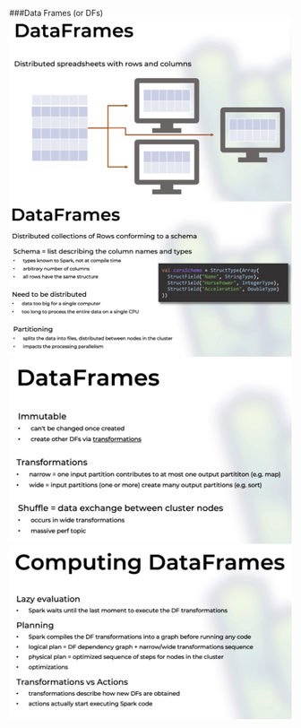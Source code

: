 ###Data Frames (or DFs)
![img of 001](imgs/001.png)
![img of 002](imgs/002.png)
![img of 003](imgs/003.png)
![img of 004](imgs/004.png)
